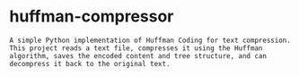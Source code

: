# huffman-compressor
    A simple Python implementation of Huffman Coding for text compression.     This project reads a text file, compresses it using the Huffman algorithm, saves the encoded content and tree structure, and can decompress it back to the original text.
